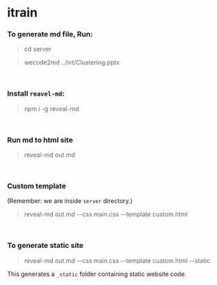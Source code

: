 # itrain


### To generate md file, Run:
> cd server

> wecode2md ../ivt/Clustering.pptx

<br>

### Install `reavel-md`:
> npm i -g reveal-md

<br>

### Run md to html site
>  reveal-md out.md

<br>

### Custom template
(Remember: we are inside `server` directory.)
> reveal-md out.md --css main.css --template custom.html

<br>

### To generate static site
> reveal-md out.md --css main.css --template custom.html --static

This generates a `_static` folder containing static website code.
<br>
